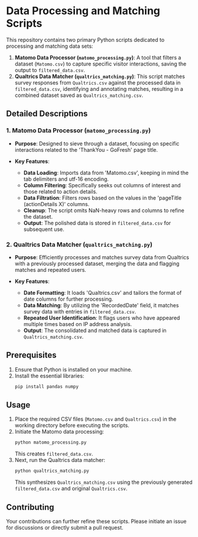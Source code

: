 # Data Processing and Matching Scripts

This repository contains two primary Python scripts dedicated to processing and matching data sets:

1. **Matomo Data Processor (`matomo_processing.py`)**: A tool that filters a dataset (`Matomo.csv`) to capture specific visitor interactions, saving the output to `filtered_data.csv`.
2. **Qualtrics Data Matcher (`qualtrics_matching.py`)**: This script matches survey responses from `Qualtrics.csv` against the processed data in `filtered_data.csv`, identifying and annotating matches, resulting in a combined dataset saved as `Qualtrics_matching.csv`.

## Detailed Descriptions

### 1. Matomo Data Processor (`matomo_processing.py`)
- **Purpose**: Designed to sieve through a dataset, focusing on specific interactions related to the 'ThankYou - GoFresh' page title.
  
- **Key Features**:
  - **Data Loading**: Imports data from 'Matomo.csv', keeping in mind the tab delimiters and utf-16 encoding.
  - **Column Filtering**: Specifically seeks out columns of interest and those related to action details.
  - **Data Filtration**: Filters rows based on the values in the 'pageTitle (actionDetails X)' columns.
  - **Cleanup**: The script omits NaN-heavy rows and columns to refine the dataset.
  - **Output**: The polished data is stored in `filtered_data.csv` for subsequent use.

### 2. Qualtrics Data Matcher (`qualtrics_matching.py`)
- **Purpose**: Efficiently processes and matches survey data from Qualtrics with a previously processed dataset, merging the data and flagging matches and repeated users.
  
- **Key Features**:
  - **Date Formatting**: It loads 'Qualtrics.csv' and tailors the format of date columns for further processing.
  - **Data Matching**: By utilizing the 'RecordedDate' field, it matches survey data with entries in `filtered_data.csv`.
  - **Repeated User Identification**: It flags users who have appeared multiple times based on IP address analysis.
  - **Output**: The consolidated and matched data is captured in `Qualtrics_matching.csv`.

## Prerequisites
1. Ensure that Python is installed on your machine.
2. Install the essential libraries:
   ```bash
   pip install pandas numpy
   ```

## Usage
1. Place the required CSV files (`Matomo.csv` and `Qualtrics.csv`) in the working directory before executing the scripts.
2. Initiate the Matomo data processing:
   ```bash
   python matomo_processing.py
   ```
   This creates `filtered_data.csv`.
3. Next, run the Qualtrics data matcher:
   ```bash
   python qualtrics_matching.py
   ```
   This synthesizes `Qualtrics_matching.csv` using the previously generated `filtered_data.csv` and original `Qualtrics.csv`.

## Contributing
Your contributions can further refine these scripts. Please initiate an issue for discussions or directly submit a pull request.

